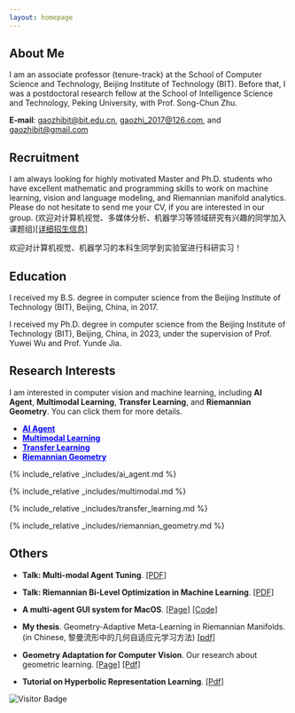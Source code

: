 ```yaml
---
layout: homepage
---
```


## About Me

I am an associate professor (tenure-track) at the School of Computer Science and Technology, Beijing Institute of Technology (BIT). Before that, I was a postdoctoral research fellow at the School of Intelligence Science and Technology, Peking University, with Prof. Song-Chun Zhu. 


**E-mail**: gaozhibit@bit.edu.cn, gaozhi_2017@126.com, and gaozhibit@gmail.com

## Recruitment

I am always looking for highly motivated Master and Ph.D. students who have excellent mathematic and programming skills to work on machine learning, vision and language modeling, and Riemannian manifold analytics. Please do not hesitate to send me your CV, if you are interested in our group. (欢迎对计算机视觉、多媒体分析、机器学习等领域研究有兴趣的同学加入课题组)[[详细招生信息]](https://wu-yuwei-bit.github.io/recruitment/%E5%AA%92%E4%BD%93%E8%AE%A1%E7%AE%97%E4%B8%8E%E6%99%BA%E8%83%BD%E7%B3%BB%E7%BB%9F%E5%AE%9E%E9%AA%8C%E5%AE%A4%E6%8B%9B%E7%94%9F%E8%AF%B4%E6%98%8EV5.pdf)

欢迎对计算机视觉、机器学习的本科生同学到实验室进行科研实习！


## Education

I received my B.S. degree in computer science from the Beijing Institute of Technology (BIT), Beijing, China, in 2017.

I received my Ph.D. degree in computer science from the Beijing Institute of Technology (BIT), Beijing, China, in 2023, under the supervision of Prof. Yuwei Wu and Prof. Yunde Jia.


## Research Interests

I am interested in computer vision and machine learning, including <strong>AI Agent</strong>, <strong>Multimodal Learning</strong>, <strong>Transfer Learning</strong>, and <strong>Riemannian Geometry</strong>. You can click them for more details.

- <a href="#ai-agent" style="color: blue; text-decoration: underline;"><strong>AI Agent</strong></a>
- <a href="#multimodal-learning" style="color: blue; text-decoration: underline;"><strong>Multimodal Learning</strong></a>
- <a href="#transfer-learning" style="color: blue; text-decoration: underline;"><strong>Transfer Learning</strong></a>
- <a href="#riemannian-geometry" style="color: blue; text-decoration: underline;"><strong>Riemannian Geometry</strong></a>

<!-- ## News

- **[Feb. 2020]** Our paper about incremental learning is accepted to CVPR 2020. -->
<!-- {% include_relative _includes/preprint.md %}

{% include_relative _includes/publications.md %} -->

<!-- {% include_relative _includes/ai_agent.md %}

{% include_relative _includes/multimodal.md %}

{% include_relative _includes/transfer_learning.md %}

{% include_relative _includes/riemannian_geometry.md %} -->

<!-- {% include_relative _includes/services.md %} -->

<a id="ai-agent"></a>
{% include_relative _includes/ai_agent.md %}

<a id="multimodal-learning"></a>
{% include_relative _includes/multimodal.md %}

<a id="transfer-learning"></a>
{% include_relative _includes/transfer_learning.md %}

<a id="riemannian-geometry"></a>
{% include_relative _includes/riemannian_geometry.md %}

## Others
- **Talk: Multi-modal Agent Tuning**. [[PDF]](https://drive.google.com/file/d/11m3JkTKgDsWajIPH_sT3_zWkgb_qLvHN/view?usp=drive_link) 

- **Talk: Riemannian Bi-Level Optimization in Machine Learning**. [[PDF]](https://drive.google.com/file/d/1Lq2IKvu4lDrUgdE-K6CefsAKu4oqqXhA/view?usp=drive_link) 

- **A multi-agent GUI system for MacOS**. [[Page]](https://computer-use-agents.github.io/macos/) [[Code]](https://github.com/Computer-use-agents/MacOS-Agent)

- **My thesis**. Geometry-Adaptive Meta-Learning in Riemannian Manifolds. (in Chinese, 黎曼流形中的几何自适应元学习方法)  [[pdf]](https://drive.google.com/file/d/1SDqUKJvdMoeUI0EDsTSWik7hzVxFrdZG/view?usp=sharing)


- **Geometry Adaptation for Computer Vision**. Our research about geometric learning. [[Page]](https://geometry-adaptation.github.io/) [[Pdf]](https://dl.acm.org/doi/abs/10.1145/3674399.3674480)

- **Tutorial on Hyperbolic Representation Learning**. [[Pdf]](https://github.com/Pengxiang-Li/HyperbolicTutorial/blob/main/Tutorial-2023-Hyperbolic-Learning-Theory-and-Applications.pdf)


![Visitor Badge](https://visitor-badge.laobi.icu/badge?page_id=zhigao2017.ZhiGao2017.github.io)
